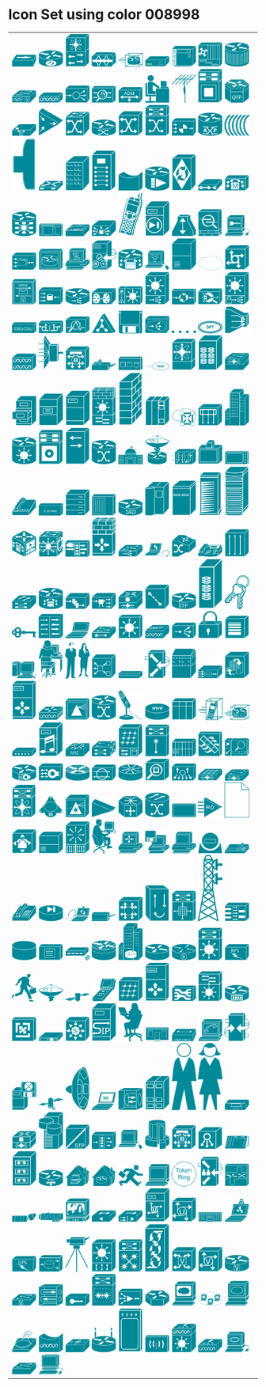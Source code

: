 # Icon Set using color 008998

<table><tr><td>
<img src='100baset_hub.svg' alt='100baset_hub.svg' width='50px' /> 
<img src='10700.svg' alt='10700.svg' width='50px' /> 
<img src='10GE_FCoE.svg' alt='10GE_FCoE.svg' width='50px' /> 
<img src='15200.svg' alt='15200.svg' width='50px' /> 
<img src='3200_mobile_access_router.svg' alt='3200_mobile_access_router.svg' width='50px' /> 
<img src='3x74_desktop.svg' alt='3x74_desktop.svg' width='50px' /> 
<img src='3x74_floor.svg' alt='3x74_floor.svg' width='50px' /> 
<img src='6700_series.svg' alt='6700_series.svg' width='50px' /> 
<img src='7500ars_7513.svg' alt='7500ars_7513.svg' width='50px' /> 
<img src='access_gateway.svg' alt='access_gateway.svg' width='50px' /> 
<img src='accesspoint.svg' alt='accesspoint.svg' width='50px' /> 
<img src='ace.svg' alt='ace.svg' width='50px' /> 
<img src='ACS.svg' alt='ACS.svg' width='50px' /> 
<img src='adm.svg' alt='adm.svg' width='50px' /> 
<img src='androgenous_person.svg' alt='androgenous_person.svg' width='50px' /> 
<img src='antenna.svg' alt='antenna.svg' width='50px' /> 
<img src='asic_processor.svg' alt='asic_processor.svg' width='50px' /> 
<img src='ASR_1000_Series.svg' alt='ASR_1000_Series.svg' width='50px' /> 
<img src='ata.svg' alt='ata.svg' width='50px' /> 
<img src='atm_3800.svg' alt='atm_3800.svg' width='50px' /> 
<img src='atm_fast_gigabit_etherswitch.svg' alt='atm_fast_gigabit_etherswitch.svg' width='50px' /> 
<img src='atm_router.svg' alt='atm_router.svg' width='50px' /> 
<img src='atm_switch.svg' alt='atm_switch.svg' width='50px' /> 
<img src='atm_tag_switch_router.svg' alt='atm_tag_switch_router.svg' width='50px' /> 
<img src='avs.svg' alt='avs.svg' width='50px' /> 
<img src='AXP.svg' alt='AXP.svg' width='50px' /> 
<img src='bbfw_media.svg' alt='bbfw_media.svg' width='50px' /> 
<img src='bbfw.svg' alt='bbfw.svg' width='50px' /> 
<img src='bbsm.svg' alt='bbsm.svg' width='50px' /> 
<img src='branch_office.svg' alt='branch_office.svg' width='50px' /> 
<img src='breakout_box.svg' alt='breakout_box.svg' width='50px' /> 
<img src='bridge.svg' alt='bridge.svg' width='50px' /> 
<img src='broadband_router.svg' alt='broadband_router.svg' width='50px' /> 
<img src='bts_10200.svg' alt='bts_10200.svg' width='50px' /> 
<img src='cable_modem.svg' alt='cable_modem.svg' width='50px' /> 
<img src='callmanager.svg' alt='callmanager.svg' width='50px' /> 
<img src='carrier_routing_system.svg' alt='carrier_routing_system.svg' width='50px' /> 
<img src='car.svg' alt='car.svg' width='50px' /> 
<img src='cddi_fddi.svg' alt='cddi_fddi.svg' width='50px' /> 
<img src='cdm.svg' alt='cdm.svg' width='50px' /> 
<img src='cellular_phone.svg' alt='cellular_phone.svg' width='50px' /> 
<img src='centri_firewall.svg' alt='centri_firewall.svg' width='50px' /> 
<img src='cisco_1000.svg' alt='cisco_1000.svg' width='50px' /> 
<img src='cisco_asa_5500.svg' alt='cisco_asa_5500.svg' width='50px' /> 
<img src='cisco_ca.svg' alt='cisco_ca.svg' width='50px' /> 
<img src='cisco_file_engine.svg' alt='cisco_file_engine.svg' width='50px' /> 
<img src='cisco_hub.svg' alt='cisco_hub.svg' width='50px' /> 
<img src='ciscosecurity.svg' alt='ciscosecurity.svg' width='50px' /> 
<img src='cisco_unified_presence_server.svg' alt='cisco_unified_presence_server.svg' width='50px' /> 
<img src='cisco_unityexpress.svg' alt='cisco_unityexpress.svg' width='50px' /> 
<img src='ciscoworks.svg' alt='ciscoworks.svg' width='50px' /> 
<img src='class_4_5_switch.svg' alt='class_4_5_switch.svg' width='50px' /> 
<img src='cloud.svg' alt='cloud.svg' width='50px' /> 
<img src='communications_server.svg' alt='communications_server.svg' width='50px' /> 
<img src='contact_center.svg' alt='contact_center.svg' width='50px' /> 
<img src='content_engine_cache_director.svg' alt='content_engine_cache_director.svg' width='50px' /> 
<img src='content_service_router.svg' alt='content_service_router.svg' width='50px' /> 
<img src='content_service_switch_1100.svg' alt='content_service_switch_1100.svg' width='50px' /> 
<img src='content_switch_module.svg' alt='content_switch_module.svg' width='50px' /> 
<img src='content_switch.svg' alt='content_switch.svg' width='50px' /> 
<img src='content_transformation_engine_cte.svg' alt='content_transformation_engine_cte.svg' width='50px' /> 
<img src='cs_mars.svg' alt='cs_mars.svg' width='50px' /> 
<img src='csm_s.svg' alt='csm_s.svg' width='50px' /> 
<img src='csu_dsu.svg' alt='csu_dsu.svg' width='50px' /> 
<img src='CUBE.svg' alt='CUBE.svg' width='50px' /> 
<img src='detector.svg' alt='detector.svg' width='50px' /> 
<img src='directory_server.svg' alt='directory_server.svg' width='50px' /> 
<img src='diskette.svg' alt='diskette.svg' width='50px' /> 
<img src='distributed_director.svg' alt='distributed_director.svg' width='50px' /> 
<img src='dot_dot.svg' alt='dot_dot.svg' width='50px' /> 
<img src='dpt.svg' alt='dpt.svg' width='50px' /> 
<img src='dslam.svg' alt='dslam.svg' width='50px' /> 
<img src='dual_mode_ap.svg' alt='dual_mode_ap.svg' width='50px' /> 
<img src='dwdm_filter.svg' alt='dwdm_filter.svg' width='50px' /> 
<img src='end_office.svg' alt='end_office.svg' width='50px' /> 
<img src='fax.svg' alt='fax.svg' width='50px' /> 
<img src='fc_storage.svg' alt='fc_storage.svg' width='50px' /> 
<img src='fddi_ring.svg' alt='fddi_ring.svg' width='50px' /> 
<img src='fibre_channel_director.svg' alt='fibre_channel_director.svg' width='50px' /> 
<img src='fibre_channel_disk_subsystem.svg' alt='fibre_channel_disk_subsystem.svg' width='50px' /> 
<img src='fibre_channel_fabric_switch.svg' alt='fibre_channel_fabric_switch.svg' width='50px' /> 
<img src='file_cabinet.svg' alt='file_cabinet.svg' width='50px' /> 
<img src='file_server.svg' alt='file_server.svg' width='50px' /> 
<img src='fileserver.svg' alt='fileserver.svg' width='50px' /> 
<img src='firewall_service_module_fwsm.svg' alt='firewall_service_module_fwsm.svg' width='50px' /> 
<img src='firewall.svg' alt='firewall.svg' width='50px' /> 
<img src='front_end_processor.svg' alt='front_end_processor.svg' width='50px' /> 
<img src='gatekeeper.svg' alt='gatekeeper.svg' width='50px' /> 
<img src='general_applicance.svg' alt='general_applicance.svg' width='50px' /> 
<img src='generic_building.svg' alt='generic_building.svg' width='50px' /> 
<img src='generic_gateway.svg' alt='generic_gateway.svg' width='50px' /> 
<img src='generic_processor.svg' alt='generic_processor.svg' width='50px' /> 
<img src='generic_softswitch.svg' alt='generic_softswitch.svg' width='50px' /> 
<img src='gigabit_switch_atm_tag_router.svg' alt='gigabit_switch_atm_tag_router.svg' width='50px' /> 
<img src='government_building.svg' alt='government_building.svg' width='50px' /> 
<img src='Ground_terminal.svg' alt='Ground_terminal.svg' width='50px' /> 
<img src='guard.svg' alt='guard.svg' width='50px' /> 
<img src='h323.svg' alt='h323.svg' width='50px' /> 
<img src='handheld.svg' alt='handheld.svg' width='50px' /> 
<img src='hootphone.svg' alt='hootphone.svg' width='50px' /> 
<img src='host.svg' alt='host.svg' width='50px' /> 
<img src='hp_mini.svg' alt='hp_mini.svg' width='50px' /> 
<img src='hub.svg' alt='hub.svg' width='50px' /> 
<img src='iad_router.svg' alt='iad_router.svg' width='50px' /> 
<img src='ibm_mainframe.svg' alt='ibm_mainframe.svg' width='50px' /> 
<img src='ibm_mini_as400.svg' alt='ibm_mini_as400.svg' width='50px' /> 
<img src='ibm_tower.svg' alt='ibm_tower.svg' width='50px' /> 
<img src='icm.svg' alt='icm.svg' width='50px' /> 
<img src='ics.svg' alt='ics.svg' width='50px' /> 
<img src='intelliswitch_stack.svg' alt='intelliswitch_stack.svg' width='50px' /> 
<img src='internet_streamer.svg' alt='internet_streamer.svg' width='50px' /> 
<img src='ios_firewall.svg' alt='ios_firewall.svg' width='50px' /> 
<img src='ios_slb.svg' alt='ios_slb.svg' width='50px' /> 
<img src='ip_communicator.svg' alt='ip_communicator.svg' width='50px' /> 
<img src='ip_dsl.svg' alt='ip_dsl.svg' width='50px' /> 
<img src='ip_phone.svg' alt='ip_phone.svg' width='50px' /> 
<img src='ip.svg' alt='ip.svg' width='50px' /> 
<img src='iptc.svg' alt='iptc.svg' width='50px' /> 
<img src='ip_telephony_router.svg' alt='ip_telephony_router.svg' width='50px' /> 
<img src='iptv_content_manager.svg' alt='iptv_content_manager.svg' width='50px' /> 
<img src='iptv_server.svg' alt='iptv_server.svg' width='50px' /> 
<img src='iscsi_router.svg' alt='iscsi_router.svg' width='50px' /> 
<img src='isdn_switch.svg' alt='isdn_switch.svg' width='50px' /> 
<img src='itp.svg' alt='itp.svg' width='50px' /> 
<img src='jbod.svg' alt='jbod.svg' width='50px' /> 
<img src='keys.svg' alt='keys.svg' width='50px' /> 
<img src='key.svg' alt='key.svg' width='50px' /> 
<img src='lan_to_lan.svg' alt='lan_to_lan.svg' width='50px' /> 
<img src='laptop.svg' alt='laptop.svg' width='50px' /> 
<img src='layer_2_remote_switch.svg' alt='layer_2_remote_switch.svg' width='50px' /> 
<img src='layer_3_switch.svg' alt='layer_3_switch.svg' width='50px' /> 
<img src='lightweight_ap.svg' alt='lightweight_ap.svg' width='50px' /> 
<img src='localdirector.svg' alt='localdirector.svg' width='50px' /> 
<img src='lock.svg' alt='lock.svg' width='50px' /> 
<img src='longreach_cpe.svg' alt='longreach_cpe.svg' width='50px' /> 
<img src='macintosh.svg' alt='macintosh.svg' width='50px' /> 
<img src='mac_woman.svg' alt='mac_woman.svg' width='50px' /> 
<img src='man_woman.svg' alt='man_woman.svg' width='50px' /> 
<img src='mas_gateway.svg' alt='mas_gateway.svg' width='50px' /> 
<img src='mau.svg' alt='mau.svg' width='50px' /> 
<img src='mcu.svg' alt='mcu.svg' width='50px' /> 
<img src='mdu.svg' alt='mdu.svg' width='50px' /> 
<img src='me_1100.svg' alt='me_1100.svg' width='50px' /> 
<img src='Mediator.svg' alt='Mediator.svg' width='50px' /> 
<img src='meetingplace.svg' alt='meetingplace.svg' width='50px' /> 
<img src='mesh_ap.svg' alt='mesh_ap.svg' width='50px' /> 
<img src='metro_1500.svg' alt='metro_1500.svg' width='50px' /> 
<img src='mgx_8000_multiservice_switch.svg' alt='mgx_8000_multiservice_switch.svg' width='50px' /> 
<img src='microphone.svg' alt='microphone.svg' width='50px' /> 
<img src='microwebserver.svg' alt='microwebserver.svg' width='50px' /> 
<img src='mini_vax.svg' alt='mini_vax.svg' width='50px' /> 
<img src='mobile_access_ip_phone.svg' alt='mobile_access_ip_phone.svg' width='50px' /> 
<img src='mobile_access_router.svg' alt='mobile_access_router.svg' width='50px' /> 
<img src='modem.svg' alt='modem.svg' width='50px' /> 
<img src='moh_server.svg' alt='moh_server.svg' width='50px' /> 
<img src='MSE.svg' alt='MSE.svg' width='50px' /> 
<img src='mulitswitch_device.svg' alt='mulitswitch_device.svg' width='50px' /> 
<img src='multi_fabric_server_switch.svg' alt='multi_fabric_server_switch.svg' width='50px' /> 
<img src='multilayer_remote_switch.svg' alt='multilayer_remote_switch.svg' width='50px' /> 
<img src='mux.svg' alt='mux.svg' width='50px' /> 
<img src='MXE.svg' alt='MXE.svg' width='50px' /> 
<img src='nac_appliance.svg' alt='nac_appliance.svg' width='50px' /> 
<img src='NCE_router.svg' alt='NCE_router.svg' width='50px' /> 
<img src='NCE.svg' alt='NCE.svg' width='50px' /> 
<img src='netflow_router.svg' alt='netflow_router.svg' width='50px' /> 
<img src='netranger.svg' alt='netranger.svg' width='50px' /> 
<img src='netsonar.svg' alt='netsonar.svg' width='50px' /> 
<img src='network_management.svg' alt='network_management.svg' width='50px' /> 
<img src='Nexus_1000.svg' alt='Nexus_1000.svg' width='50px' /> 
<img src='Nexus_2000.svg' alt='Nexus_2000.svg' width='50px' /> 
<img src='Nexus_5000.svg' alt='Nexus_5000.svg' width='50px' /> 
<img src='Nexus_7000.svg' alt='Nexus_7000.svg' width='50px' /> 
<img src='octel.svg' alt='octel.svg' width='50px' /> 
<img src='ons15500.svg' alt='ons15500.svg' width='50px' /> 
<img src='optical_amplifier.svg' alt='optical_amplifier.svg' width='50px' /> 
<img src='optical_services_router.svg' alt='optical_services_router.svg' width='50px' /> 
<img src='optical_transport.svg' alt='optical_transport.svg' width='50px' /> 
<img src='pad.svg' alt='pad.svg' width='50px' /> 
<img src='pad_x28.svg' alt='pad_x28.svg' width='50px' /> 
<img src='page_icon.svg' alt='page_icon.svg' width='50px' /> 
<img src='pbx.svg' alt='pbx.svg' width='50px' /> 
<img src='pbx_switch.svg' alt='pbx_switch.svg' width='50px' /> 
<img src='pc_adapter_card.svg' alt='pc_adapter_card.svg' width='50px' /> 
<img src='pc_man.svg' alt='pc_man.svg' width='50px' /> 
<img src='pc_routercard.svg' alt='pc_routercard.svg' width='50px' /> 
<img src='pc_software.svg' alt='pc_software.svg' width='50px' /> 
<img src='pc.svg' alt='pc.svg' width='50px' /> 
<img src='pc_video.svg' alt='pc_video.svg' width='50px' /> 
<img src='phone_fax.svg' alt='phone_fax.svg' width='50px' /> 
<img src='phone.svg' alt='phone.svg' width='50px' /> 
<img src='pix_firewall.svg' alt='pix_firewall.svg' width='50px' /> 
<img src='pmc.svg' alt='pmc.svg' width='50px' /> 
<img src='printer.svg' alt='printer.svg' width='50px' /> 
<img src='programmable_switch.svg' alt='programmable_switch.svg' width='50px' /> 
<img src='protocol_translator.svg' alt='protocol_translator.svg' width='50px' /> 
<img src='pxf.svg' alt='pxf.svg' width='50px' /> 
<img src='radio_tower.svg' alt='radio_tower.svg' width='50px' /> 
<img src='ratemux.svg' alt='ratemux.svg' width='50px' /> 
<img src='relational_database.svg' alt='relational_database.svg' width='50px' /> 
<img src='repeater.svg' alt='repeater.svg' width='50px' /> 
<img src='RF_modem.svg' alt='RF_modem.svg' width='50px' /> 
<img src='router_firewall.svg' alt='router_firewall.svg' width='50px' /> 
<img src='routerin_building.svg' alt='routerin_building.svg' width='50px' /> 
<img src='router.svg' alt='router.svg' width='50px' /> 
<img src='router_with_silicon_switch.svg' alt='router_with_silicon_switch.svg' width='50px' /> 
<img src='route_switch_processor.svg' alt='route_switch_processor.svg' width='50px' /> 
<img src='rpsrps.svg' alt='rpsrps.svg' width='50px' /> 
<img src='running_man.svg' alt='running_man.svg' width='50px' /> 
<img src='sattelite_dish.svg' alt='sattelite_dish.svg' width='50px' /> 
<img src='sattelite.svg' alt='sattelite.svg' width='50px' /> 
<img src='scanner.svg' alt='scanner.svg' width='50px' /> 
<img src='server_switch.svg' alt='server_switch.svg' width='50px' /> 
<img src='server_with_router.svg' alt='server_with_router.svg' width='50px' /> 
<img src='service_control.svg' alt='service_control.svg' width='50px' /> 
<img src='Service_Module.svg' alt='Service_Module.svg' width='50px' /> 
<img src='Service_router.svg' alt='Service_router.svg' width='50px' /> 
<img src='Services.svg' alt='Services.svg' width='50px' /> 
<img src='Set_top_box.svg' alt='Set_top_box.svg' width='50px' /> 
<img src='simulitlayer_switch.svg' alt='simulitlayer_switch.svg' width='50px' /> 
<img src='sip_proxy_werver.svg' alt='sip_proxy_werver.svg' width='50px' /> 
<img src='sitting_woman.svg' alt='sitting_woman.svg' width='50px' /> 
<img src='small_business.svg' alt='small_business.svg' width='50px' /> 
<img src='small_hub.svg' alt='small_hub.svg' width='50px' /> 
<img src='softphone.svg' alt='softphone.svg' width='50px' /> 
<img src='softswitch_pgw_mgc.svg' alt='softswitch_pgw_mgc.svg' width='50px' /> 
<img src='software_based_server.svg' alt='software_based_server.svg' width='50px' /> 
<img src='Space_router.svg' alt='Space_router.svg' width='50px' /> 
<img src='speaker.svg' alt='speaker.svg' width='50px' /> 
<img src='ssc.svg' alt='ssc.svg' width='50px' /> 
<img src='ssl_terminator.svg' alt='ssl_terminator.svg' width='50px' /> 
<img src='standard_host.svg' alt='standard_host.svg' width='50px' /> 
<img src='standing_man.svg' alt='standing_man.svg' width='50px' /> 
<img src='standing_woman.svg' alt='standing_woman.svg' width='50px' /> 
<img src='stb.svg' alt='stb.svg' width='50px' /> 
<img src='storage_router.svg' alt='storage_router.svg' width='50px' /> 
<img src='storage_server.svg' alt='storage_server.svg' width='50px' /> 
<img src='stp.svg' alt='stp.svg' width='50px' /> 
<img src='streamer.svg' alt='streamer.svg' width='50px' /> 
<img src='sun_workstation.svg' alt='sun_workstation.svg' width='50px' /> 
<img src='supercomputer.svg' alt='supercomputer.svg' width='50px' /> 
<img src='svx.svg' alt='svx.svg' width='50px' /> 
<img src='system_controller.svg' alt='system_controller.svg' width='50px' /> 
<img src='tablet.svg' alt='tablet.svg' width='50px' /> 
<img src='tape_array.svg' alt='tape_array.svg' width='50px' /> 
<img src='tdm_router.svg' alt='tdm_router.svg' width='50px' /> 
<img src='telecommuter_house_pc.svg' alt='telecommuter_house_pc.svg' width='50px' /> 
<img src='telecommuter_house.svg' alt='telecommuter_house.svg' width='50px' /> 
<img src='telecommuter_icon.svg' alt='telecommuter_icon.svg' width='50px' /> 
<img src='terminal.svg' alt='terminal.svg' width='50px' /> 
<img src='token.svg' alt='token.svg' width='50px' /> 
<img src='TP_MCU.svg' alt='TP_MCU.svg' width='50px' /> 
<img src='transpath.svg' alt='transpath.svg' width='50px' /> 
<img src='truck.svg' alt='truck.svg' width='50px' /> 
<img src='turret.svg' alt='turret.svg' width='50px' /> 
<img src='tv.svg' alt='tv.svg' width='50px' /> 
<img src='ubr910.svg' alt='ubr910.svg' width='50px' /> 
<img src='umg_series.svg' alt='umg_series.svg' width='50px' /> 
<img src='unity_server.svg' alt='unity_server.svg' width='50px' /> 
<img src='universal_gateway.svg' alt='universal_gateway.svg' width='50px' /> 
<img src='university.svg' alt='university.svg' width='50px' /> 
<img src='upc.svg' alt='upc.svg' width='50px' /> 
<img src='ups.svg' alt='ups.svg' width='50px' /> 
<img src='vault.svg' alt='vault.svg' width='50px' /> 
<img src='video_camera.svg' alt='video_camera.svg' width='50px' /> 
<img src='vip.svg' alt='vip.svg' width='50px' /> 
<img src='virtual_layer_switch.svg' alt='virtual_layer_switch.svg' width='50px' /> 
<img src='virtual_switch_controller_vsc3000.svg' alt='virtual_switch_controller_vsc3000.svg' width='50px' /> 
<img src='voice_atm_switch.svg' alt='voice_atm_switch.svg' width='50px' /> 
<img src='voice_commserver.svg' alt='voice_commserver.svg' width='50px' /> 
<img src='voice_router.svg' alt='voice_router.svg' width='50px' /> 
<img src='voice_switch.svg' alt='voice_switch.svg' width='50px' /> 
<img src='vpn_concentrator.svg' alt='vpn_concentrator.svg' width='50px' /> 
<img src='vpn_gateway.svg' alt='vpn_gateway.svg' width='50px' /> 
<img src='VSS.svg' alt='VSS.svg' width='50px' /> 
<img src='wae.svg' alt='wae.svg' width='50px' /> 
<img src='wavelength_router.svg' alt='wavelength_router.svg' width='50px' /> 
<img src='web_browser.svg' alt='web_browser.svg' width='50px' /> 
<img src='web_cluster.svg' alt='web_cluster.svg' width='50px' /> 
<img src='web_server.svg' alt='web_server.svg' width='50px' /> 
<img src='wifi_tag.svg' alt='wifi_tag.svg' width='50px' /> 
<img src='wireless_bridge.svg' alt='wireless_bridge.svg' width='50px' /> 
<img src='wireless_location_appliance.svg' alt='wireless_location_appliance.svg' width='50px' /> 
<img src='wireless_router.svg' alt='wireless_router.svg' width='50px' /> 
<img src='wireless.svg' alt='wireless.svg' width='50px' /> 
<img src='wireless_transport.svg' alt='wireless_transport.svg' width='50px' /> 
<img src='wism.svg' alt='wism.svg' width='50px' /> 
<img src='wlan_controller.svg' alt='wlan_controller.svg' width='50px' /> 
<img src='workgroup_director.svg' alt='workgroup_director.svg' width='50px' /> 
<img src='workgroup_switch.svg' alt='workgroup_switch.svg' width='50px' /> 
<img src='workstation.svg' alt='workstation.svg' width='50px' /> 
</td></tr></table>


